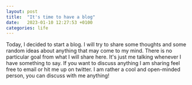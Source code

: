 ```yaml
---
layout: post
title:  "It's time to have a blog"
date:   2023-01-10 12:27:53 +0100
categories: life
---
```

Today, I decided to start a blog. I will try to share some thoughts and some random ideas about anything that may come to my mind. There is no particular goal from what I will share here. It's just me talking whenever I have something to say. If you want to discuss anything I am sharing feel free to email or hit me up on twitter. I am rather a cool and open-minded person, you can discuss with me anything!
